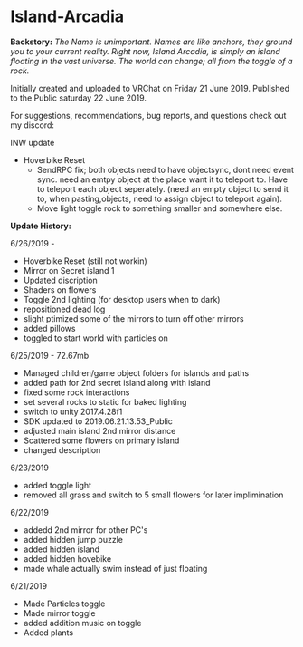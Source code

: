 # Island-Arcadia
<b>Backstory:</b> <i>The Name is unimportant. Names are like anchors, they ground you to your current reality.  Right now, Island Arcadia, is simply an island floating in the vast universe. The world can change; all from the toggle of a rock. </i>

Initially created and uploaded to VRChat on Friday 21 June 2019. 
Published to the Public saturday 22 June 2019.

For suggestions, recommendations, bug reports, and questions check out my discord: 

INW update
  
   - Hoverbike Reset
      - SendRPC fix; both objects need to have objectsync, dont need event sync.  need an emtpy object at the place want it to teleport to.  Have to teleport each object seperately.  (need an empty object to send it to, when pasting,objects, need to assign object to teleport again). 
       - Move light toggle rock to something smaller and somewhere else.  


<B>Update History:</B>  

6/26/2019 - 
  - Hoverbike Reset (still not workin)
  - Mirror on Secret island 1
  - Updated discription
  - Shaders on flowers
  - Toggle 2nd lighting (for desktop users when to dark)
  - repositioned dead log
  - slight ptimized some of the mirrors to turn off other mirrors
  - added pillows
  - toggled to start world with particles on

6/25/2019 - 72.67mb
  - Managed children/game object folders for islands and paths
  - added path for 2nd secret island along with island
  - fixed some rock interactions
  - set several rocks to static for baked lighting
  - switch to unity 2017.4.28f1
  - SDK updated to 2019.06.21.13.53_Public
  - adjusted main island 2nd mirror distance
  - Scattered some flowers on primary island
  - changed description
  
  
6/23/2019
  - added toggle light
  - removed all grass and switch to 5 small flowers for later implimination

6/22/2019
  - addedd 2nd mirror for other PC's
  - added hidden jump puzzle
  - added hidden island
  - added hidden hovebike
  - made whale actually swim instead of just floating
  
6/21/2019
  - Made Particles toggle
  - Made mirror toggle
  - added addition music on toggle
  - Added plants
